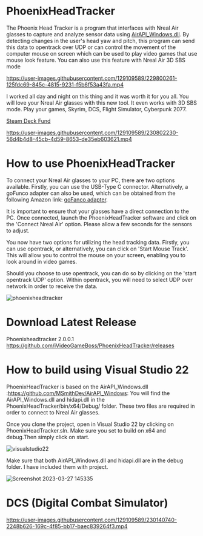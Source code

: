 # PhoenixHeadTracker
The Phoenix Head Tracker is a program that interfaces with Nreal Air glasses to capture and analyze sensor data using [AirAPI_Windows.dll](https://github.com/MSmithDev/AirAPI_Windows). By detecting changes in the user's head yaw and pitch, this program can send this data to opentrack over UDP or can control the movement of the computer mouse on screen which can be used to play video games that use mouse look feature. You can also use this feature with Nreal Air 3D SBS mode

https://user-images.githubusercontent.com/129109589/229800261-125fdc69-845c-4815-9231-f5b6f53a43fa.mp4

I worked all day and night on this thing and it was worth it for you all. You will love your Nreal Air glasses with this new tool. It even works with 3D SBS mode. Play your games, Skyrim, DCS, Flight Simulator, Cyberpunk 2077.

[Steam Deck Fund](https://www.paypal.com/paypalme/ivideogameboss?country.x=US&locale.x=en_US)


https://user-images.githubusercontent.com/129109589/230802230-56d4b4d8-45cb-4d59-8653-de35eb603621.mp4


# How to use PhoenixHeadTracker
To connect your Nreal Air glasses to your PC, there are two options available. Firstly, you can use the USB-Type C connector. Alternatively, a goFunco adapter can also be used, which can be obtained from the following Amazon link: [goFanco adapter](https://www.amazon.com/gp/product/B08Y5PBWLQ/ref=ppx_yo_dt_b_asin_title_o03_s00?ie=UTF8&psc=1).

It is important to ensure that your glasses have a direct connection to the PC. Once connected, launch the PhoenixHeadTracker software and click on the 'Connect Nreal Air' option. Please allow a few seconds for the sensors to adjust.

You now have two options for utilizing the head tracking data. Firstly, you can use opentrack, or alternatively, you can click on 'Start Mouse Track'. This will allow you to control the mouse on your screen, enabling you to look around in video games.

Should you choose to use opentrack, you can do so by clicking on the 'start opentrack UDP' option. Within opentrack, you will need to select UDP over network in order to receive the data.

![phoenixheadtracker](https://user-images.githubusercontent.com/129109589/230802488-5203d2f3-403e-49b3-add3-fdfeb43947ca.png)


# Download Latest Release

Phoenixheadtracker 2.0.0.1 https://github.com/iVideoGameBoss/PhoenixHeadTracker/releases

# How to build using Visual Studio 22
PhoenixHeadTracker is based on the AirAPI_Windows.dll :https://github.com/MSmithDev/AirAPI_Windows: You will find the AirAPI_Windows.dll and hidapi.dll in the PhoenixHeadTracker/bin/x64/Debug/ folder. These two files are required in order to connect to Nreal Air glasses.


Once you clone the project, open in Visual Studio 22 by clicking on PhoenixHeadTracker.sln. Make sure you set to build on x64 and debug.Then simply click on start.

![visualstudio22](https://user-images.githubusercontent.com/129109589/228050319-965458a1-af36-466a-8aa7-c45364bc91dd.png)


Make sure that both AirAPI_Windows.dll and hidapi.dll are in the debug folder. I have included them with project.

![Screenshot 2023-03-27 145335](https://user-images.githubusercontent.com/129109589/228051761-b6afc531-5881-4ea3-b935-c2c07860951e.png)


# DCS (Digital Combat Simulator)


https://user-images.githubusercontent.com/129109589/230140740-2248b626-169c-4f85-bb17-baec839264f3.mp4

